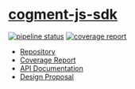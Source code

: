# [cogment-js-sdk]

[![pipeline status](https://gitlab.com/ai-r/cogment-js-sdk-1.0/badges/develop/pipeline.svg)](https://gitlab.com/ai-r/cogment-js-sdk-1.0/-/commits/develop)
[![coverage report](https://gitlab.com/ai-r/cogment-js-sdk-1.0/badges/develop/coverage.svg)](https://ai-r.gitlab.io/cogment-js-sdk-1.0/coverage/)

- [Repository][repo]
- [Coverage Report][coverage]
- [API Documentation][api-docs]
- [Design Proposal][proposal1]

[coverage]: https://ai-r.gitlab.io/cogment-js-sdk-1.0/coverage/
[repo]: https://gitlab.com/ai-r/cogment-js-sdk-1.0/
[cogment-js-sdk]: #cogment-js-sdk
[api-docs]: https://ai-r.gitlab.io/cogment-js-sdk-1.0/
[proposal1]: https://docs.google.com/document/d/1K6qCuY-wGlNJzeJuEQEy6bALwJBFNDpJ6HB4LzU-Bq8/edit
